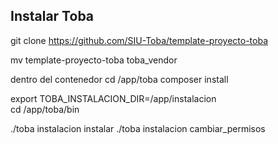 ## Instalar Toba

git clone https://github.com/SIU-Toba/template-proyecto-toba

mv template-proyecto-toba toba_vendor

dentro del contenedor 
cd /app/toba
composer install

 export TOBA_INSTALACION_DIR=/app/instalacion   
 cd /app/toba/bin

 ./toba instalacion instalar
 ./toba instalacion cambiar_permisos
